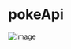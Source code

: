 # pokeApi


![image](https://user-images.githubusercontent.com/48861829/131232659-b7cb6860-d760-42f2-a036-143f9bab06cf.png)
